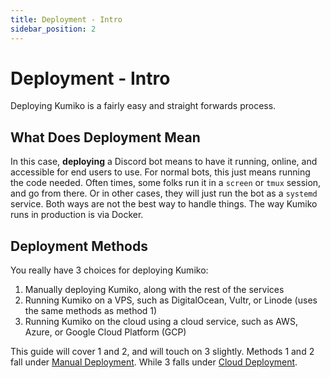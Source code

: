 ```yaml
---
title: Deployment - Intro
sidebar_position: 2
---
```


# Deployment - Intro

Deploying Kumiko is a fairly easy and straight forwards process.

## What Does Deployment Mean

In this case, **deploying** a Discord bot means to have it running, online, and accessible for end users to use. For normal bots, this just means running the code needed. Often times, some folks run it in a `screen` or `tmux` session, and go from there. Or in other cases, they will just run the bot as a `systemd` service. Both ways are not the best way to handle things. The way Kumiko runs in production is via Docker.  

## Deployment Methods

You really have 3 choices for deploying Kumiko:

1. Manually deploying Kumiko, along with the rest of the services
2. Running Kumiko on a VPS, such as DigitalOcean, Vultr, or Linode (uses the same methods as method 1)
3. Running Kumiko on the cloud using a cloud service, such as AWS, Azure, or Google Cloud Platform (GCP)

This guide will cover 1 and 2, and will touch on 3 slightly. Methods 1 and 2 fall under [Manual Deployment](./manual-deployment.md). While 3 falls under [Cloud Deployment](./cloud-deployment.md).